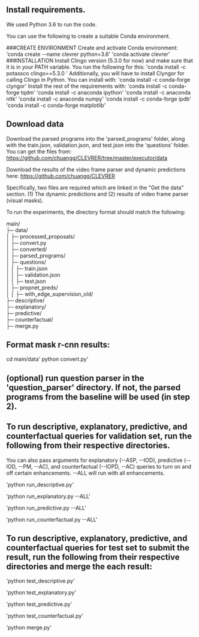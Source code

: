 ## Install requirements.
We used Python 3.6 to run the code.

You can use the following to create a suitable Conda environment. 

###CREATE ENVIRONMENT
Create and activate Conda environment:
'conda create --name clevrer python=3.6'
'conda activate clevrer'
###INSTALLATION
Install Clingo version (5.3.0 for now) and make sure that it is in your PATH variable. You run the following for this:
'conda install -c potassco clingo==5.3.0 '
Additionally, you will have to install Clyngor for calling Clingo in Python. You can install with:
'conda install -c conda-forge clyngor'
Install the rest of the requirements with:
'conda install -c conda-forge tqdm'
'conda install -c anaconda ipython'
'conda install -c anaconda nltk'
'conda install -c anaconda numpy'
'conda install -c conda-forge ipdb'
'conda install -c conda-forge matplotlib'
## Download data

Download the parsed programs into the 'parsed_programs' folder, along with the train.json, validation.json, and test.json into the 'questions' folder. You can get the files from:
https://github.com/chuangg/CLEVRER/tree/master/executor/data

Download the results of the video frame parser and dynamic predictions here:
https://github.com/chuangg/CLEVRER

Specifically, two files are required which are linked in the "Get the data" section. (1) The dynamic predictions and (2) results of video frame parser (visual masks).

To run the experiments, the directory format should match the following:

main/  
├─ data/  
│  ├─ processed_proposals/  
│  ├─ convert.py  
│  ├─ converted/  
│  ├─ parsed_programs/  
│  ├─ questions/  
│  │  ├─ train.json  
│  │  ├─ validation.json  
│  │  ├─ test.json  
│  ├─ propnet_preds/  
│  │  ├─ with_edge_supervision_old/  
├─ descriptive/  
├─ explanatory/  
├─ predictive/  
├─ counterfactual/  
├─ merge.py  

## Format mask r-cnn results:

cd main/data'
python convert.py'

## (optional) run question parser in the 'question_parser' directory. If not, the parsed programs from the baseline will be used (in step 2).

## To run descriptive, explanatory, predictive, and counterfactual queries for validation set, run the following from their respective directories.
You can also pass arguments for explanatory (--ASP, --IOD), predictive (--IOD, --PM, --AC), and counterfactual (--IOPD, --AC) queries to turn on and off certain enhancements. --ALL will run with all enhancements.

'python run_descriptive.py'

'python run_explanatory.py --ALL'

'python run_predictive.py --ALL'

'python run_counterfactual.py --ALL'

## To run descriptive, explanatory, predictive, and counterfactual queries for test set to submit the result, run the following from their respective directories and merge the each result:

'python test_descriptive.py'

'python test_explanatory.py'

'python test_predictive.py'

'python test_counterfactual.py'

'python merge.py'
